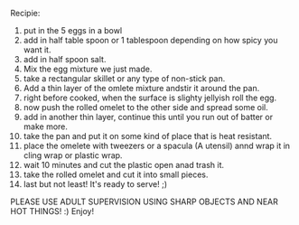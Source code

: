 Recipie:
1. put in the 5 eggs in a bowl
2. add in half table spoon or 1 tablespoon depending on how spicy you want it.
3. add in half spoon salt.
4. Mix the egg mixture we just made. 
5. take a rectangular skillet or any type of non-stick pan.
6. Add a thin layer of the omlete mixture andstir it around the pan.
7. right before cooked, when the surface is slighty jellyish roll the egg.
8. now push the rolled omelet to the other side and spread some oil.
9. add in another thin layer, continue this until you run out of batter or make more.
10. take the pan and put it on some kind of place that is heat resistant.
11. place the omelete with tweezers or a spacula (A utensil) annd wrap it in cling wrap or plastic wrap.
12. wait 10 minutes and cut the plastic open anad trash it.
13. take the rolled omelet and cut it into small pieces.
14. last but not least! It's ready to serve! ;)

PLEASE USE ADULT SUPERVISION USING SHARP OBJECTS AND NEAR HOT THINGS! :) Enjoy!